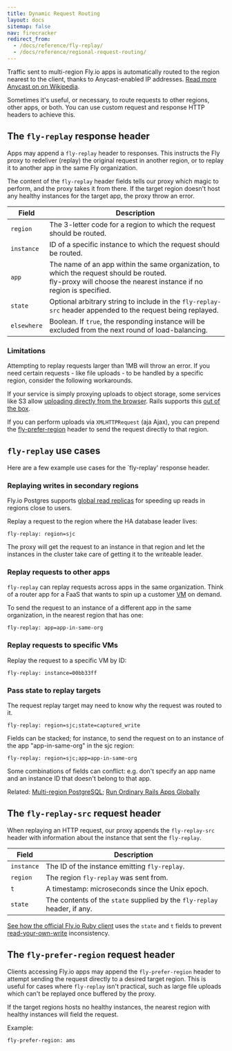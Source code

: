 ```yaml
---
title: Dynamic Request Routing
layout: docs
sitemap: false
nav: firecracker
redirect_from:
  - /docs/reference/fly-replay/
  - /docs/reference/regional-request-routing/
---
```


Traffic sent to multi-region Fly.io apps is automatically routed to the region nearest to the client, thanks to Anycast-enabled IP addresses. [Read more Anycast on on Wikipedia](https://en.wikipedia.org/wiki/Anycast).

Sometimes it's useful, or necessary, to route requests to other regions, other apps, or both. You can use custom request and response HTTP headers to achieve this.

## The `fly-replay` response header

Apps may append a `fly-replay` header to responses. This instructs the Fly proxy to redeliver (replay) the original request in another region, or to replay it to another app in the same Fly organization.

The content of the `fly-replay` header fields tells our proxy which magic to perform, and the proxy takes it from there. If the target region doesn't host any healthy instances for the target app, the proxy throw an error.

|Field |Description |
|---|---|
|`region` | The 3-letter code for a region to which the request should be routed. |
|`instance` | ID of a specific instance to which the request should be routed. |
|`app` | The name of an app within the same organization, to which the request should be routed.<br>fly-proxy will choose the nearest instance if no region is specified.|
|`state` | Optional arbitrary string to include in the `fly-replay-src` header appended to the request being replayed. |
|`elsewhere` | Boolean. If `true`, the responding instance will be excluded from the next round of load-balancing. |

### Limitations

Attempting to replay requests larger than 1MB will throw an error. If you need certain requests - like file uploads - to be handled by a specific region, consider the following workarounds.

If your service is simply proxying uploads to object storage, some services like S3 allow [uploading directly from the browser](https://aws.amazon.com/blogs/compute/uploading-to-amazon-s3-directly-from-a-web-or-mobile-application/). Rails supports this [out of the box](https://guides.rubyonrails.org/active_storage_overview.html#direct-uploads).

If you can perform uploads via `XMLHTTPRequest` (aja Ajax), you can prepend the [fly-prefer-region](#the-fly-prefer-region-request-header) header to send the request directly to that region.


## `fly-replay` use cases

Here are a few example use cases for the `fly-replay' response header.

### Replaying writes in secondary regions

Fly.io Postgres supports [global read replicas](/docs/postgres/high-availability-and-global-replication) for speeding up reads in regions close to users.

Replay a request to the region where the HA database leader lives:
```
fly-replay: region=sjc
```

The proxy will get the request to an instance in that region and let the instances in the cluster take care of getting it to the writeable leader.

### Replay requests to other apps

`fly-replay` can replay requests across apps in the same organization. Think of a router app for a FaaS that wants to spin up a customer [VM](/docs/reference/machines/) on demand.

To send the request to an instance of a different app in the same organization, in the nearest region that has one:
```
fly-replay: app=app-in-same-org
```

### Replay requests to specific VMs

Replay the request to a specific VM by ID:
```
fly-replay: instance=00bb33ff
```

### Pass state to replay targets

The request replay target may need to know why the request was routed to it.
```
fly-replay: region=sjc;state=captured_write
```

Fields can be stacked; for instance, to send the request on to an instance of the app "app-in-same-org" in the sjc region:
```
fly-replay: region=sjc;app=app-in-same-org
```

Some combinations of fields can conflict: e.g. don't specify an app name and an instance ID that doesn't belong to that app.

Related: [Multi-region PostgreSQL](/docs/postgres/high-availability-and-global-replication); [Run Ordinary Rails Apps Globally](/blog/run-ordinary-rails-apps-globally/)

## The `fly-replay-src` request header

When replaying an HTTP request, our proxy appends the `fly-replay-src` header with information about the instance that sent the `fly-replay`.

|Field |Description |
|---|---|
|`instance` | The ID of the instance emitting `fly-replay`. |
|`region` | The region `fly-replay` was sent from. |
|`t` | A timestamp: microseconds since the Unix epoch. |
|`state` | The contents of the `state` supplied by the `fly-replay` header, if any. |

[See how the official Fly.io Ruby client](https://github.com/superfly/fly-ruby/blob/main/lib/fly-ruby/regional_database.rb#L74-L76) uses the `state` and `t` fields to prevent [read-your-own-write](https://jepsen.io/consistency/models/read-your-writes) inconsistency.

## The `fly-prefer-region` request header

Clients accessing Fly.io apps may append the `fly-prefer-region` header to attempt sending the request directly to a desired target region. This is useful for cases where `fly-replay` isn't practical, such as large file uploads which can't be replayed once buffered by the proxy.

If the target regions hosts no healthy instances, the nearest region with healthy instances will field the request.

Example:
```
fly-prefer-region: ams
```